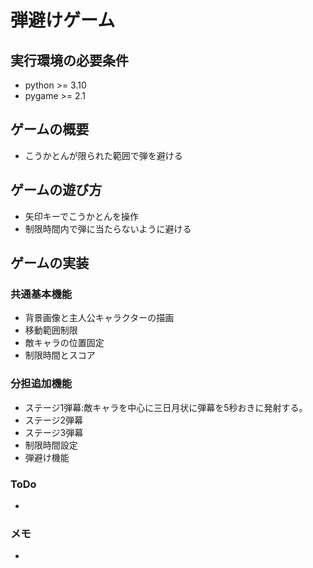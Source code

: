 # 弾避けゲーム

## 実行環境の必要条件
* python >= 3.10
* pygame >= 2.1

## ゲームの概要
* こうかとんが限られた範囲で弾を避ける


## ゲームの遊び方
* 矢印キーでこうかとんを操作
* 制限時間内で弾に当たらないように避ける

## ゲームの実装
### 共通基本機能
* 背景画像と主人公キャラクターの描画
* 移動範囲制限
* 敵キャラの位置固定
* 制限時間とスコア



### 分担追加機能
* ステージ1弾幕:敵キャラを中心に三日月状に弾幕を5秒おきに発射する。
* ステージ2弾幕
* ステージ3弾幕
* 制限時間設定
* 弾避け機能


### ToDo
- 

### メモ
* 